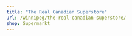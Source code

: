 ```yaml
---
title: "The Real Canadian Superstore"
url: /winnipeg/the-real-canadian-superstore/
shop: Supermarkt
---
```

